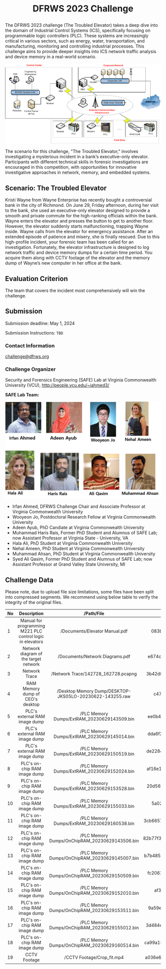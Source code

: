 # <p style="text-align: center;"> DFRWS 2023 Challenge </p>
The DFRWS 2023 challenge (The Troubled Elevator)  takes a deep dive into the domain of Industrial Control Systems (ICS), specifically focusing on programmable logic controllers (PLC). These systems are increasingly critical in various sectors, such as energy, water, transportation, and manufacturing, monitoring and controlling industrial processes. This challenge aims to provide deeper insights into ICS network traffic analysis and device memory in a real-world scenario.

[![ICS Example](https://github.com/dndusdndus12/dfrws2023-challenge-img/blob/main/Figure1.jpg)](https://dfrws.org/forensic-challenges/)

The scenario for this challenge, "The Troubled Elevator," involves investigating a mysterious incident in a bank’s executive-only elevator. Participants with different technical skills in forensic investigations are encouraged in this competition, with opportunities for innovative investigative approaches in network, memory, and embedded systems. 


## Scenario: The Troubled Elevator
Kristi Wayne from Wayne Enterprise has recently bought a controversial bank in the city of Richmond.
On June 29, Friday afternoon, during her visit to the bank, she used an executive-only elevator designed to provide a smooth and private commute for the high-ranking officials within the bank. Wayne enters the elevator and presses the button to get to another floor. However, the elevator suddenly starts malfunctioning, trapping Wayne inside. Wayne calls from the elevator for emergency assistance. After an extended episode of patience and misery, she is finally rescued. Due to this high-profile incident, your forensic team has been called for an investigation. Fortunately, the elevator infrastructure is designed to log network traffic and device memory dumps for a certain time period. You acquire them along with CCTV footage of the elevator and the memory dump of Wayne’s new computer in her office at the bank. 


## Evaluation Criterion
The team that covers the incident most comprehensively will win the challenge. 


## Submission 
Submission deadline: May 1, 2024

Submission Instructions: ```TBD```


### Contact Information
challenge@dfrws.org


### Challenge Organizer
Security and Forensics Engineering (SAFE) Lab at Virginia Commonwealth University (VCU), http://people.vcu.edu/~iahmed3/

**SAFE Lab Team:**

[![Photos](https://github.com/dndusdndus12/dfrws2023-challenge-img/blob/main/Photo.png)](http://people.vcu.edu/~iahmed3/)

- Irfan Ahmed, DFRWS Challenge Chair and Associate Professor at Virginia Commonwealth University
- Wooyeon Jo, Postdoctoral Research Fellow at Virginia Commonwealth University
- Adeen Ayub, PhD Candiate at Virginia Commonwealth University
- Muhammad Haris Rais, Former PhD Student and Alumnus of SAFE Lab; now Assistant Professor at Virginia State - University, VA
- Hala Ali, PhD Student at Virginia Commonwealth University
- Nehal Ameen, PhD Student at Virginia Commonwealth University
- Muhammad Ahsan, PhD Student at Virginia Commonwealth University
- Syed Ali Qasim, Former PhD Student and Alumnus of SAFE Lab; now Assistant Professor at Grand Valley State University, MI



## Challenge Data
Please note, due to upload file size limitations, some files have been split into compressed segments. We recommend using below table to verify the integrity of the original files.

|No|Description | /Path/File | SHA256|
|:---| :---: | :---: | ---: |
|1|Manual for programming M221 PLC control logic in elevators|/Documents/Elevator Manual.pdf|083bf2f8e4f9b72fffc472650f0ba69979a003959a9c9bf984b4756b8583c266|
|2|Network diagram of the target network|/Documents/Network Diagrams.pdf|e674c32ea8a5348f02c9ea81b701f97b5b3f559b3f23c5562c9ee5889b41bbc9|
|3|Network Trace|/Network Trace/142728_162728.pcapng|3b42d8eca97a62cd3db5801100b4ba51954f3c0a261bbea92d0a567e1ef885c9|
|4|RAM Memory dump of CEO's desktop|/Desktop Memory Dump/DESKTOP-JKS05LO-20230622-143255.raw|c476d6beffde196ba185572dfe8b27aeff7c1de3095558c66539faf8dbc22c0f|
|5|PLC's external RAM image dump|/PLC Memory Dumps/ExtRAM_20230629143509.bin|ee0b4e0d06a0b4de753ed9bef4a873823ca7d091fbc052b1f9a7346093a46ae8|
|6|PLC's external RAM image dump|/PLC Memory Dumps/ExtRAM_20230629145014.bin|dda6f2b1d234e51cd6d180721415ff13928b8c81c2ae10b9aeee87addba8d282|
|7|PLC's external RAM image dump|/PLC Memory Dumps/ExtRAM_20230629150519.bin|de22844ad4f058e339472b372286a2a231af586ef264aa1e7681081e341ac3e4|
|8|PLC's on-chip RAM image dump|/PLC Memory Dumps/ExtRAM_20230629152024.bin|af16e1098e606cb04cd51de15f127bd2f7308026b7fb2da92798857dd50862e3|
|9|PLC's on-chip RAM image dump|/PLC Memory Dumps/ExtRAM_20230629153528.bin|20d564930367e5837dd964e3547f4ceb8d8da892bb539f38baa94cde9b0f0eba|
|10|PLC's on-chip RAM image dump|/PLC Memory Dumps/ExtRAM_20230629155033.bin|5a021c340ca0de429ef2be127ea97f07a3fd2909daf84d4bcbc4fa0ae1e2ada1|
|11|PLC's on-chip RAM image dump|/PLC Memory Dumps/ExtRAM_20230629160538.bin|3cb665761b0891f220a57ede0368b4dd331e7b811e27da9ae13081a5067091d0|
|12|PLC's on-chip RAM image dump|/PLC Memory Dumps/OnChipRAM_20230629143506.bin|82b77f3d6632047d5191c3bd0e2f6436996003ed0e99b521690d2894b75a1449|
|13|PLC's on-chip RAM image dump|/PLC Memory Dumps/OnChipRAM_20230629145007.bin|b7b4851e6de68c45d2ca0da8e67163cc2a3984c1026673adce21a01d7069c963|
|14|PLC's on-chip RAM image dump|/PLC Memory Dumps/OnChipRAM_20230629150509.bin|fc206163a0a762d5547106542b3c98c84f5a3e1f1eea0feb66d6686856731e7b|
|15|PLC's on-chip RAM image dump|/PLC Memory Dumps/OnChipRAM_20230629152010.bin|af3ebc6942c401a7f8a0de0124d99f3904ae9789f694a0ca9541ffd8cfff8090|
|16|PLC's on-chip RAM image dump|/PLC Memory Dumps/OnChipRAM_20230629153511.bin|9a59e608d9d77678e46d0bc9f176f2ea093fecb7bcf0859a767e37c80b1a00b1|
|17|PLC's on-chip RAM image dump|/PLC Memory Dumps/OnChipRAM_20230629155012.bin|3d484e21654e6e04a6f3d4a94515cc6a8321435ee18322958daf09111d0e428f|
|18|PLC's on-chip RAM image dump|/PLC Memory Dumps/OnChipRAM_20230629160514.bin|ca99a13963f5ad66d2b36dbb947719da60654a083bbda549d25107aa339de684|
|19|CCTV Footage|/CCTV Footage/Crop_fit.mp4|a036e61586898c77092cfc8aeb9966ccc1b8ade3c94cd147665090be75978b5d|
